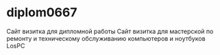 # diplom0667
Сайт визитка для дипломной работы
Сайт визитка для мастерской по ремонту и техническому обслуживанию компьютеров и ноутбуков LosPC
